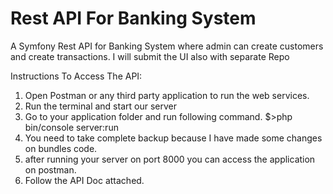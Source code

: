 Rest API For Banking System
===========================

A Symfony Rest API for Banking System where admin can create customers and create transactions. I will submit the UI also with separate Repo


Instructions To Access The API:
1. Open Postman or any third party application to run the web services.
2. Run the terminal and start our server
3. Go to your application folder and run following command.
    $>php bin/console server:run
4. You need to take complete backup because I have made some changes on bundles code.
5. after running your server on port 8000 you can access the application on postman.
6. Follow the API Doc attached.
